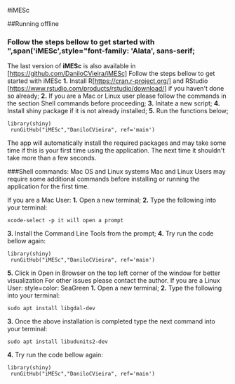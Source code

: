 #iMESc

##Running offline 
### Follow the steps bellow to get started with ",span('iMESc',style="font-family: 'Alata', sans-serif;



The last version of **iMESc** is also available in [https://github.com/DaniloCVieira/iMESc] 
Follow the steps bellow to get started with iMESc
**1.** Install R[https://cran.r-project.org/] and RStudio  [https://www.rstudio.com/products/rstudio/download/] if you haven't done so already;
**2.** If you are a Mac or Linux user please follow the commands in the section Shell commands before proceeding;
**3.** Initate a new script;
**4.** Install shiny package if it is not already installed;
**5.** Run the functions below;
 ```
 library(shiny)
  runGitHub("iMESc","DaniloCVieira", ref='main')
  ```
 
The app will automatically install the required packages and may take some time if this is your first time using the application. The next time it shouldn't take more than a few seconds.



###Shell commands: Mac OS and Linux systems
Mac and Linux Users may require some additional commands before installing or running the application for the first time.

If you are a Mac User: 
**1.** Open a new terminal;
**2.** Type the following into your terminal:
 ```
 xcode-select -p it will open a prompt
  ```

**3.** Install the Command Line Tools from the prompt;
**4.** Try run the code bellow again:
 ```
 library(shiny)
  runGitHub("iMESc","DaniloCVieira", ref='main')
  ```
 
**5.** Click in Open in Browser on the top left corner of the window for better visualization
For other issues please contact the author.
If you are a Linux User: style=color: SeaGreen
**1.** Open a new terminal;
**2.** Type the following into your terminal:
  ```
sudo apt install libgdal-dev
  ```
**3.** Once the above installation is completed type the next command into your terminal: 
  ```
sudo apt install libudunits2-dev
  ```
**4.** Try run the code bellow again:
 ```
 library(shiny)
  runGitHub("iMESc","DaniloCVieira", ref='main')
  ```
 
